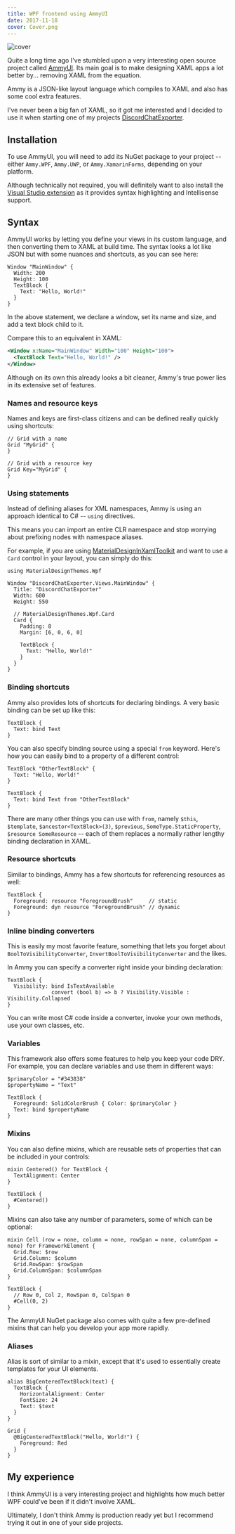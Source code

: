 ```yaml
---
title: WPF frontend using AmmyUI
date: 2017-11-18
cover: Cover.png
---
```


![cover](Cover.png)

Quite a long time ago I've stumbled upon a very interesting open source project called [AmmyUI](https://github.com/AmmyUI/AmmyUI). Its main goal is to make designing XAML apps a lot better by... removing XAML from the equation.

Ammy is a JSON-like layout language which compiles to XAML and also has some cool extra features.

I've never been a big fan of XAML, so it got me interested and I decided to use it when starting one of my projects [DiscordChatExporter](https://github.com/Tyrrrz/DiscordChatExporter).

## Installation

To use AmmyUI, you will need to add its NuGet package to your project -- either `Ammy.WPF`, `Ammy.UWP`, or `Ammy.XamarinForms`, depending on your platform.

Although technically not required, you will definitely want to also install the [Visual Studio extension](https://marketplace.visualstudio.com/items?itemName=ionoy.Ammy) as it provides syntax highlighting and Intellisense support.

## Syntax

AmmyUI works by letting you define your views in its custom language, and then converting them to XAML at build time. The syntax looks a lot like JSON but with some nuances and shortcuts, as you can see here:

```json5
Window "MainWindow" {
  Width: 200
  Height: 100
  TextBlock {
    Text: "Hello, World!"
  }
}
```

In the above statement, we declare a window, set its name and size, and add a text block child to it.

Compare this to an equivalent in XAML:

```xml
<Window x:Name="MainWindow" Width="100" Height="100">
  <TextBlock Text="Hello, World!" />
</Window>
```

Although on its own this already looks a bit cleaner, Ammy's true power lies in its extensive set of features.

### Names and resource keys

Names and keys are first-class citizens and can be defined really quickly using shortcuts:

```json5
// Grid with a name
Grid "MyGrid" {
}

// Grid with a resource key
Grid Key="MyGrid" {
}
```

### Using statements

Instead of defining aliases for XML namespaces, Ammy is using an approach identical to C# -- `using` directives.

This means you can import an entire CLR namespace and stop worrying about prefixing nodes with namespace aliases.

For example, if you are using [MaterialDesignInXamlToolkit](https://github.com/ButchersBoy/MaterialDesignInXamlToolkit) and want to use a `Card` control in your layout, you can simply do this:

```json5
using MaterialDesignThemes.Wpf

Window "DiscordChatExporter.Views.MainWindow" {
  Title: "DiscordChatExporter"
  Width: 600
  Height: 550

  // MaterialDesignThemes.Wpf.Card
  Card {
    Padding: 8
    Margin: [6, 0, 6, 0]

    TextBlock {
      Text: "Hello, World!"
    }
  }
}
```

### Binding shortcuts

Ammy also provides lots of shortcuts for declaring bindings. A very basic binding can be set up like this:

```json5
TextBlock {
  Text: bind Text
}
```

You can also specify binding source using a special `from` keyword. Here's how you can easily bind to a property of a different control:

```json5
TextBlock "OtherTextBlock" {
  Text: "Hello, World!"
}

TextBlock {
  Text: bind Text from "OtherTextBlock"
}
```

There are many other things you can use with `from`, namely `$this`, `$template`, `$ancestor<TextBlock>(3)`, `$previous`, `SomeType.StaticProperty`, `$resource SomeResource` -- each of them replaces a normally rather lengthy binding declaration in XAML.

### Resource shortcuts

Similar to bindings, Ammy has a few shortcuts for referencing resources as well:

```json5
TextBlock {
  Foreground: resource "ForegroundBrush"     // static
  Foreground: dyn resource "ForegroundBrush" // dynamic
}
```

### Inline binding converters

This is easily my most favorite feature, something that lets you forget about `BoolToVisibilityConverter`, `InvertBoolToVisibilityConverter` and the likes.

In Ammy you can specify a converter right inside your binding declaration:

```json5
TextBlock {
  Visibility: bind IsTextAvailable
              convert (bool b) => b ? Visibility.Visible : Visibility.Collapsed
}
```

You can write most C# code inside a converter, invoke your own methods, use your own classes, etc.

### Variables

This framework also offers some features to help you keep your code DRY. For example, you can declare variables and use them in different ways:

```json5
$primaryColor = "#343838"
$propertyName = "Text"

TextBlock {
  Foreground: SolidColorBrush { Color: $primaryColor }
  Text: bind $propertyName
}
```

### Mixins

You can also define mixins, which are reusable sets of properties that can be included in your controls:

```json5
mixin Centered() for TextBlock {
  TextAlignment: Center
}

TextBlock {
  #Centered()
}
```

Mixins can also take any number of parameters, some of which can be optional:

```json5
mixin Cell (row = none, column = none, rowSpan = none, columnSpan = none) for FrameworkElement {
  Grid.Row: $row
  Grid.Column: $column
  Grid.RowSpan: $rowSpan
  Grid.ColumnSpan: $columnSpan
}

TextBlock {
  // Row 0, Col 2, RowSpan 0, ColSpan 0
  #Cell(0, 2)
}
```

The AmmyUI NuGet package also comes with quite a few pre-defined mixins that can help you develop your app more rapidly.

### Aliases

Alias is sort of similar to a mixin, except that it's used to essentially create templates for your UI elements.

```json5
alias BigCenteredTextBlock(text) {
  TextBlock {
    HorizontalAlignment: Center
    FontSize: 24
    Text: $text
  }
}

Grid {
  @BigCenteredTextBlock("Hello, World!") {
    Foreground: Red
  }
}
```

## My experience

I think AmmyUI is a very interesting project and highlights how much better WPF could've been if it didn't involve XAML.

Ultimately, I don't think Ammy is production ready yet but I recommend trying it out in one of your side projects.

